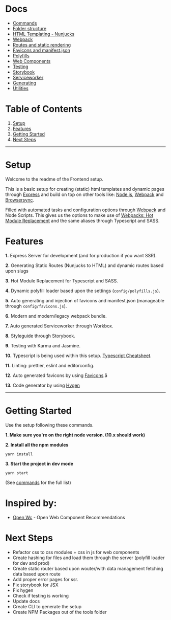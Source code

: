 # Docs
- [Commands](docs/Commands.md)
- [Folder structure](docs/FolderStructure.md)
- [HTML Templating - Nunjucks](docs/Templating.md)
- [Webpack](docs/Webpack.md)
- [Routes and static rendering](docs/Routes.md)
- [Favicons and manifest.json](docs/Favicons.md)
- [Polyfills](docs/Polyfills.md)
- [Web Components](docs/WebComponents.md)
- [Testing](docs/Testing.md)
- [Storybook](docs/Storybook.md)
- [Serviceworker](docs/Serviceworker.md)
- [Generating](docs/Generating.md)
- [Utilities](docs/Utilities.md)

# Table of Contents
1.  [Setup](#setup)
2.  [Features](#features)
3.  [Getting Started](#getting-started)
3.  [Next Steps](#next-steps)
------

# Setup #
Welcome to the readme of the Frontend setup.

This is a basic setup for creating (static) html templates and dynamic pages through [Express](https://expressjs.com/) and build on top on other tools like: [Node.js](https://nodejs.org/), [Webpack](http://webpack.github.io/) and [Browsersync](http://www.browsersync.io/).

Filled with automated tasks and configuration options through [Webpack](https://webpack.js.org/) and Node Scripts. This gives us the options to make use of [Webpacks: Hot Module Replacement](https://webpack.js.org/concepts/hot-module-replacement/) and the same aliases through Typescript and SASS.

# Features #
__1.__ Express Server for development (and for production if you want SSR).

__2.__ Generating Static Routes (Nunjucks to HTML) and dynamic routes based upon slugs

__3.__ Hot Module Replacement for Typescript and SASS.

__4.__ Dynamic polyfill loader based upon the settings (`config/polyfills.js`).

__5.__ Auto generating and injection of favicons and manifest.json (manageable through `config/favicons.js`).

__6.__ Modern and modern/legacy webpack bundle.

__7.__ Auto generated Serviceworker through Workbox.

__8.__ Styleguide through Storybook.

__9.__ Testing with Karma and Jasmine.

__10.__ Typescript is being used within this setup. [Typescript Cheatsheet](https://github.com/typescript-cheatsheets/react-typescript-cheatsheet).

__11.__ Linting: prettier, eslint and editorconfig.

__12.__ Auto generated favicons by using [Favicons](https://github.com/itgalaxy/favicons).å

__13.__ Code generator by using [Hygen](http://www.hygen.io/)

------

# Getting Started #
Use the setup following these commands.

__1. Make sure you're on the right node version. (10.x should work)__

__2. Install all the npm modules__

`yarn install`

__3. Start the project in dev mode__

`yarn start`

(See [commands](docs/Commands.md) for the full list)

# Inspired by: #
- [Open Wc](https://open-wc.org/) - Open Web Component Recommendations

# Next Steps #
- Refactor css to css modules + css in js for web components
- Create hashing for files and load them through the server (polyfill loader for dev and prod)
- Create static router based upon wouter/with data management fetching data based upon route
- Add proper error pages for ssr.
- Fix storybook for JSX
- Fix hygen
- Check if testing is working
- Update docs
- Create CLI to generate the setup
- Create NPM Packages out of the tools folder
